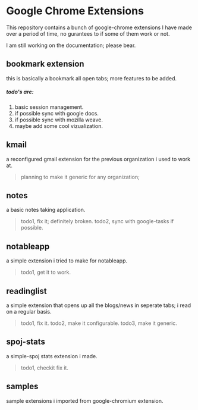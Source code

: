 Google Chrome Extensions
========================


This repository contains a bunch of google-chrome extensions I have made over a period of time, no gurantees to if some of them work or not.


I am still working on the documentation; please bear.


bookmark extension
------------------
this is basically a bookmark all open tabs; more features to be added.
##### todo's are: ######
1. basic session management.
2. if possible sync with google docs.
3. if possible sync with mozilla weave.
4. maybe add some cool vizualization.


kmail
-----
a reconfigured gmail extension for the previous organization i used to work at.
> planning to make it generic for any organization;


notes
-----
a basic notes taking application.
>todo1, fix it; definitely broken.
>todo2, sync with google-tasks if possible.


notableapp
----------
a simple extension i tried to make for notableapp.
>todo1, get it to work.


readinglist
-----------
a simple extension that opens up all the blogs/news in seperate tabs; i read on a regular basis.
>todo1, fix it.
>todo2, make it configurable.
>todo3, make it generic.


spoj-stats
----------
a simple-spoj stats extension i made.
>todo1, checkit fix it.


samples
-------
sample extensions i imported from google-chromium extension.
